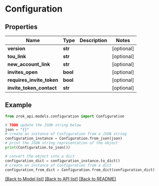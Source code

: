 # Configuration


## Properties

Name | Type | Description | Notes
------------ | ------------- | ------------- | -------------
**version** | **str** |  | [optional] 
**tou_link** | **str** |  | [optional] 
**new_account_link** | **str** |  | [optional] 
**invites_open** | **bool** |  | [optional] 
**requires_invite_token** | **bool** |  | [optional] 
**invite_token_contact** | **str** |  | [optional] 

## Example

```python
from zrok_api.models.configuration import Configuration

# TODO update the JSON string below
json = "{}"
# create an instance of Configuration from a JSON string
configuration_instance = Configuration.from_json(json)
# print the JSON string representation of the object
print(Configuration.to_json())

# convert the object into a dict
configuration_dict = configuration_instance.to_dict()
# create an instance of Configuration from a dict
configuration_from_dict = Configuration.from_dict(configuration_dict)
```
[[Back to Model list]](../README.md#documentation-for-models) [[Back to API list]](../README.md#documentation-for-api-endpoints) [[Back to README]](../README.md)


